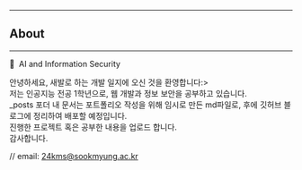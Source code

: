 

---
## About
---
:art:&nbsp; AI and Information Security

 안녕하세요, 새발로 하는 개발 일지에 오신 것을 환영합니다:>  
저는 인공지능 전공 1학년으로, 웹 개발과 정보 보안을 공부하고 있습니다.  
_posts 포더 내 문서는 포트폴리오 작성을 위해 임시로 만든 md파일로, 후에 깃허브 블로그에 정리하여 배포할 예정입니다.  
진행한 프로젝트 혹은 공부한 내용을 업로드 합니다.  
감사합니다.

// email: 24kms@sookmyung.ac.kr
